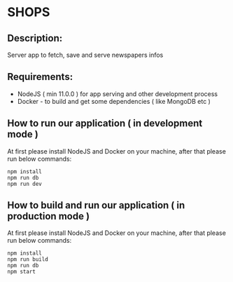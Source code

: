 # SHOPS

## Description:

Server app to fetch, save and serve newspapers infos

## Requirements:

- NodeJS ( min 11.0.0 ) for app serving and other development process
- Docker - to build and get some dependencies ( like MongoDB etc )

## How to run our application ( in development mode )

At first please install NodeJS and Docker on your machine, after that please run below commands:
```
npm install
npm run db
npm run dev
```

## How to build and run our application ( in production mode )

At first please install NodeJS and Docker on your machine, after that please run below commands:
```
npm install
npm run build 
npm run db
npm start
```
